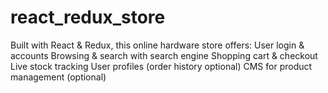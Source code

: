 # react_redux_store
Built with React &amp; Redux, this online hardware store offers:  User login &amp; accounts Browsing &amp; search with search engine Shopping cart &amp; checkout Live stock tracking User profiles (order history optional) CMS for product management (optional)
